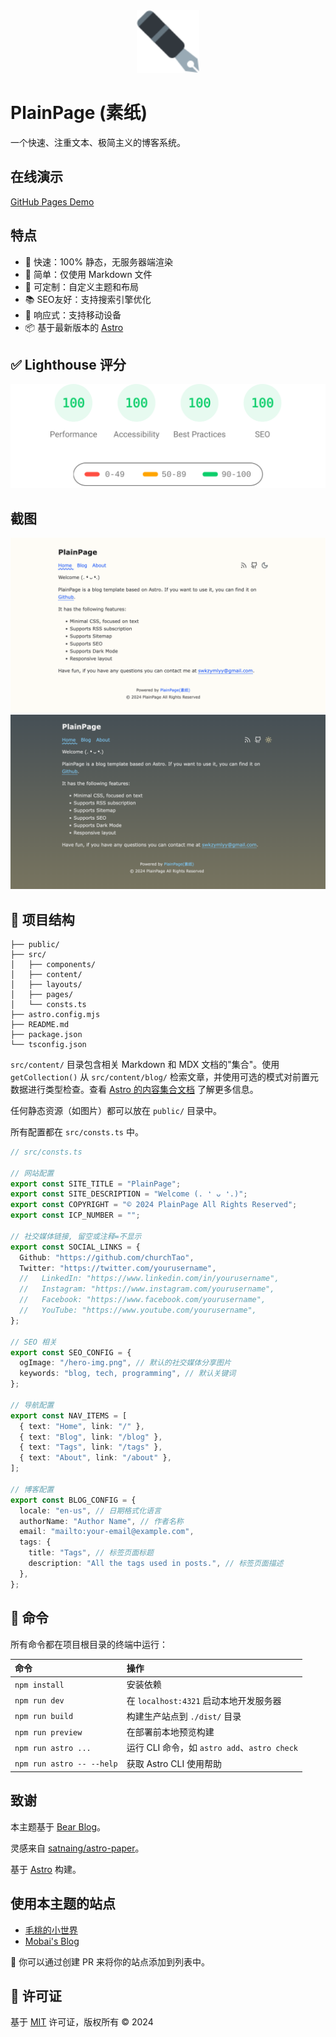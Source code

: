 <div align="center">
  <img src="./public/favicon.svg" alt="PlainPage" width="100" />
</div>

# PlainPage (素纸)

一个快速、注重文本、极简主义的博客系统。

## 在线演示

[GitHub Pages Demo](https://churchtao.github.io/PlainPage/)

## 特点

- 🚀 快速：100% 静态，无服务器端渲染
- 📖 简单：仅使用 Markdown 文件
- 🌈 可定制：自定义主题和布局
- 📚 SEO友好：支持搜索引擎优化
- 📱 响应式：支持移动设备
- 📦 基于最新版本的 [Astro](https://astro.build)

## ✅ Lighthouse 评分

[![lighthouse](/screenshots/lighthouse-score.svg)](https://pagespeed.web.dev/analysis/https-churchtao-github-io-PlainPage/e1mpmv9swy?form_factor=desktop)

## 截图

![浅色模式](/screenshots/light.png)
![深色模式](/screenshots/dark.png)

## 🚀 项目结构

```text
├── public/
├── src/
│   ├── components/
│   ├── content/
│   ├── layouts/
│   ├── pages/
│   └── consts.ts
├── astro.config.mjs
├── README.md
├── package.json
└── tsconfig.json
```

`src/content/` 目录包含相关 Markdown 和 MDX 文档的"集合"。使用 `getCollection()` 从 `src/content/blog/` 检索文章，并使用可选的模式对前置元数据进行类型检查。查看 [Astro 的内容集合文档](https://docs.astro.build/en/guides/content-collections/) 了解更多信息。

任何静态资源（如图片）都可以放在 `public/` 目录中。

所有配置都在 `src/consts.ts` 中。

```ts
// src/consts.ts

// 网站配置
export const SITE_TITLE = "PlainPage";
export const SITE_DESCRIPTION = "Welcome (. ❛ ᴗ ❛.)";
export const COPYRIGHT = "© 2024 PlainPage All Rights Reserved";
export const ICP_NUMBER = "";

// 社交媒体链接, 留空或注释=不显示
export const SOCIAL_LINKS = {
  Github: "https://github.com/churchTao",
  Twitter: "https://twitter.com/yourusername",
  //   LinkedIn: "https://www.linkedin.com/in/yourusername",
  //   Instagram: "https://www.instagram.com/yourusername",
  //   Facebook: "https://www.facebook.com/yourusername",
  //   YouTube: "https://www.youtube.com/yourusername",
};

// SEO 相关
export const SEO_CONFIG = {
  ogImage: "/hero-img.png", // 默认的社交媒体分享图片
  keywords: "blog, tech, programming", // 默认关键词
};

// 导航配置
export const NAV_ITEMS = [
  { text: "Home", link: "/" },
  { text: "Blog", link: "/blog" },
  { text: "Tags", link: "/tags" },
  { text: "About", link: "/about" },
];

// 博客配置
export const BLOG_CONFIG = {
  locale: "en-us", // 日期格式化语言
  authorName: "Author Name", // 作者名称
  email: "mailto:your-email@example.com",
  tags: {
    title: "Tags", // 标签页面标题
    description: "All the tags used in posts.", // 标签页面描述
  },
};
```
## 🧞 命令

所有命令都在项目根目录的终端中运行：

| 命令                      | 操作                                           |
| :------------------------ | :----------------------------------------------- |
| `npm install`             | 安装依赖                                        |
| `npm run dev`             | 在 `localhost:4321` 启动本地开发服务器          |
| `npm run build`           | 构建生产站点到 `./dist/` 目录                   |
| `npm run preview`         | 在部署前本地预览构建                            |
| `npm run astro ...`       | 运行 CLI 命令，如 `astro add`、`astro check`    |
| `npm run astro -- --help` | 获取 Astro CLI 使用帮助                         |

## 致谢

本主题基于 [Bear Blog](https://github.com/HermanMartinus/bearblog/)。

灵感来自 [satnaing/astro-paper](https://github.com/satnaing/astro-paper)。

基于 [Astro](https://astro.build) 构建。

## 使用本主题的站点

- [毛桃的小世界](https://毛桃.top)
- [Mobai's Blog](https://blog.loliowo.com)

👏 你可以通过创建 PR 来将你的站点添加到列表中。

## 📜 许可证

基于 [MIT](./LICENSE) 许可证，版权所有 © 2024